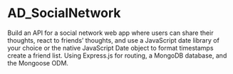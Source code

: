 # AD_SocialNetwork
Build an API for a social network web app where users can share their thoughts, react to friends’ thoughts, and use a JavaScript date library of your choice or the native JavaScript Date object to format timestamps create a friend list. Using Express.js for routing, a MongoDB database, and the Mongoose ODM. 
